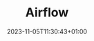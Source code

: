 ---
date: "2023-11-05T11:30:43+01:00"
title: "Airflow"
summary: "Apache Airflow - A platform to programmatically author, schedule, and monitor workflows"
images: # Create a folder called assets alongside this index.md file and place the images there. We only need the file name there. 
  - path: assets/code.png
  - path: assets/dags.png
  - path: assets/duration.png
  - path: assets/gantt.png
  - path: assets/graph.png
  - path: assets/grid.png 
categories:
  - workflow
tags:
  - "workflow"
links:
  - name: "apache/airflow"
    link: "https://github.com/apache/airflow"
tutorials:
  - name: ":classical_building:	Introduction to Airflow in Python @ DataCamp"
    link: "https://app.datacamp.com/learn/courses/introduction-to-airflow-in-python"
submitted_by: LM
draft: false
---